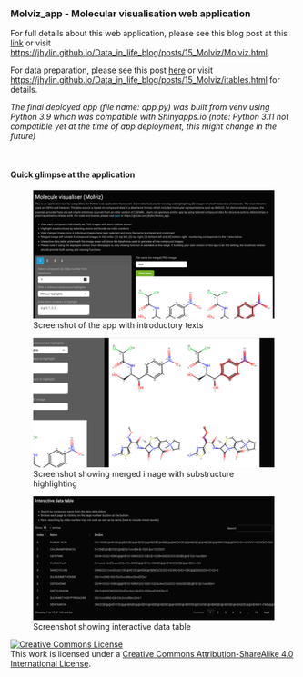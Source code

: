 ### Molviz_app - Molecular visualisation web application

For full details about this web application, please see this blog post at this [link](https://jhylin.github.io/Data_in_life_blog/posts/15_Molviz/Molviz.html) or visit https://jhylin.github.io/Data_in_life_blog/posts/15_Molviz/Molviz.html. 

For data preparation, please see this post [here](https://jhylin.github.io/Data_in_life_blog/posts/15_Molviz/itables.html) or visit https://jhylin.github.io/Data_in_life_blog/posts/15_Molviz/itables.html for details.

*The final deployed app (file name: app.py) was built from venv using Python 3.9 which was compatible with Shinyapps.io (note: Python 3.11 not compatible yet at the time of app deployment, this might change in the future)*

<br>

#### Quick glimpse at the application

<figure>
    <img src="/Images/Molviz_app_1.png"
         alt="Screenshot of the app with introductory texts">
    <figcaption>Screenshot of the app with introductory texts</figcaption>
</figure>  


<figure>
    <img src="/Images/Molviz_app_2.png"
         alt="Screenshot showing merged image with substructure highlighting">
    <figcaption>Screenshot showing merged image with substructure highlighting</figcaption>
</figure>  


<figure>
    <img src="/Images/Molviz_app_3.png"
         alt="Screenshot showing interactive data table">
    <figcaption>Screenshot showing interactive data table</figcaption>
</figure>  


<a rel="license" href="http://creativecommons.org/licenses/by-sa/4.0/"><img alt="Creative Commons License" style="border-width:0" src="https://i.creativecommons.org/l/by-sa/4.0/88x31.png" /></a><br />This work is licensed under a <a rel="license" href="http://creativecommons.org/licenses/by-sa/4.0/">Creative Commons Attribution-ShareAlike 4.0 International License</a>.